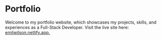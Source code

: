 # Portfolio
Welcome to my portfolio website, which showcases my projects, skills, and experiences as a Full-Stack Developer. Visit the live site here: [emilwilson.netlify.app.](https://emilwilson.netlify.app/)


